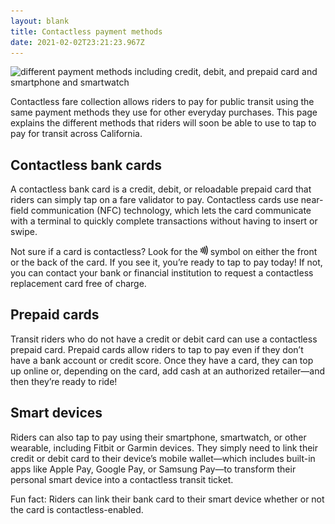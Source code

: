 ```yaml
---
layout: blank
title: Contactless payment methods
date: 2021-02-02T23:21:23.967Z
---
```

![different payment methods including credit, debit, and prepaid card and smartphone and smartwatch](/assets/uploads/payment-types_with-background.png "Payment methods")

Contactless fare collection allows riders to pay for public transit using the same payment methods they use for other everyday purchases. This page explains the different methods that riders will soon be able to use to tap to pay for transit across California.

## Contactless bank cards

A contactless bank card is a credit, debit, or reloadable prepaid card that riders can simply tap on a fare validator to pay. Contactless cards use near-field communication (NFC) technology, which lets the card communicate with a terminal to quickly complete transactions without having to insert or swipe.

Not sure if a card is contactless? Look for the <img src="/assets/uploads/contactless-symbol-small.png" width="12px"> symbol on either the front or the back of the card. If you see it, you’re ready to tap to pay today! If not, you can contact your bank or financial institution to request a contactless replacement card free of charge.

## Prepaid cards

Transit riders who do not have a credit or debit card can use a contactless prepaid card. Prepaid cards allow riders to tap to pay even if they don’t have a bank account or credit score. Once they have a card, they can top up online or, depending on the card, add cash at an authorized retailer—and then they’re ready to ride!

## Smart devices

Riders can also tap to pay using their smartphone, smartwatch, or other wearable, including Fitbit or Garmin devices. They simply need to link their credit or debit card to their device’s mobile wallet—which includes built-in apps like Apple Pay, Google Pay, or Samsung Pay—to transform their personal smart device into a contactless transit ticket. 

Fun fact: Riders can link their bank card to their smart device whether or not the card is contactless-enabled.

<!--EndFragment-->
